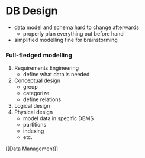 # DB Design
+ data model and schema hard to change afterwards
	+ properly plan everything out before hand
+ simplified modelling fine for brainstorming

### Full-fledged modelling
1. Requirements Engineering
	+ define what data is needed
2. Conceptual design
	+ group
	+ categorize
	+ define relations
3. Logical design
4. Physical design
	+  model data in specific DBMS
	+ partitions
	+ indexing
	+ etc.

[[Data Management]]